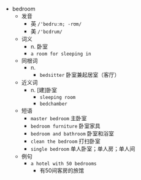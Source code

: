- bedroom
  - 发音
    - 英 `/'bedruːm; -rʊm/`
    - 美 `/'bɛdrum/`
  - 词义
    - n. 卧室
    - `a room for sleeping in`
  - 同根词
    - n.
      - `bedsitter` 卧室兼起居室（客厅）
  - 近义词
    - n. [建]卧室
      - `sleeping room`
      - `bedchamber`
  - 短语
    - `master bedroom` 主卧室 
    - `bedroom furniture` 卧室家具 
    - `bedroom and bathroom` 卧室和浴室 
    - `clean the bedroom` 打扫卧室 
    - `single bedroom` 单人卧室；单人房；单人间 
  - 例句
    - `a hotel with 50 bedrooms`
      - 有50间客房的旅馆

